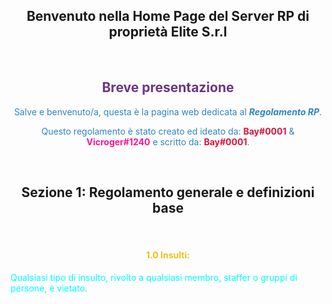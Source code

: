 <style>
h2 {text-align: center;}
h4 {text-align: center;}
</style>

<h2>Benvenuto nella Home Page del Server RP di proprietà Elite S.r.l</h2>
&nbsp;
<h2><span style="color:#6C3483">Breve presentazione</span></h2>
<center><p><span style="color:#2E86C1">Salve e benvenuto/a, questa è la pagina web dedicata al <b><i>Regolamento RP</i></b>.</span></p>
<p><span style="color:#2E86C1">Questo regolamento è stato creato ed ideato da: <span style="color:#DC143C"><b>Bay#0001</b></span> & <span style="color:#FF1493"><b>Vicroger#1240</b></span> e scritto da: <span style="color:#DC143C"><b>Bay#0001</b></span>.</span></p></center>
&nbsp;
<h2>Sezione 1: Regolamento generale e definizioni base</h2>
&nbsp;
<h4><span style="color:#EFC01A">1.0 Insulti:</span></h4>
<p><span style="color:#00FFFF">Qualsiasi tipo di insulto, rivolto a qualsiasi membro, staffer o gruppi di persone, è vietato.</span></p>
